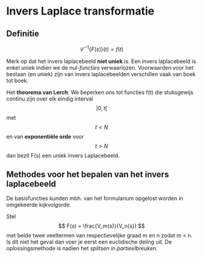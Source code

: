 # Invers Laplace transformatie


## Definitie 

$$ \mathscr{L}^{-1}\{F(s)\}(t) = f(t) $$

Merk op dat het invers laplacebeeld **niet uniek** is. Een invers laplacebeeld is enkel uniek indien we de _nul-functies_ verwaarlozen. Voorwaarden voor het bestaan (en uniek) zijn van invers laplacebeelden verschillen vaak van boek tot boek. 

Het **theorema van Lerch**: We beperken ons tot functies f(t) die stuksgewijs continu zijn over elk eindig interval $$ ]0,t[ $$ met $$ t < N $$ en van **exponentiële orde** voor $$ t > N $$ dan bezit F(s) een uniek invers Laplacebeeld.

## Methodes voor het bepalen van het invers laplacebeeld

De basisfuncties kunden mbh. van het formularium opgelost worden in omgekeerde kijkvolgorde.

Stel $$ F(s) = \frac{V_m(s)}{V_n(s)} $$ met beide twee veeltermen van respectievelijke graad m en n zodat m < n. Is dit niet het geval dan voer je eerst een euclidische deling uit. De oplossingsmethode is nadien het _splitsen in partieelbreuken_.



